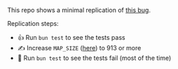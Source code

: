 This repo shows a minimal replication of [this bug](https://github.com/oven-sh/bun/issues/6754).

Replication steps:

- 👍 Run `bun test` to see the tests pass
- ✍️ Increase `MAP_SIZE` ([here](https://github.com/nvie/clean-project/blob/map-equals-bug/test/bug.test.ts#L7)) to 913 or more
- 🐛 Run `bun test` to see the tests fail (most of the time)
